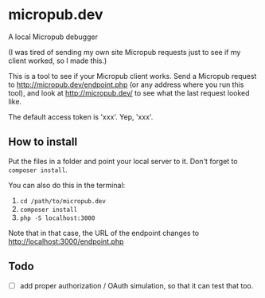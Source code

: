 # micropub.dev
A local Micropub debugger

(I was tired of sending my own site Micropub requests just to see if my client worked, so I made this.)

This is a tool to see if your Micropub client works. Send a Micropub request to http://micropub.dev/endpoint.php (or any address where you run this tool), and look at http://micropub.dev/ to see what the last request looked like.

The default access token is 'xxx'. Yep, 'xxx'.

## How to install

Put the files in a folder and point your local server to it. Don't forget to `composer install`.

You can also do this in the terminal:

1. `cd /path/to/micropub.dev`
2. `composer install`
3. `php -S localhost:3000`

Note that in that case, the URL of the endpoint changes to <http://localhost:3000/endpoint.php>

## Todo

- [ ] add proper authorization / OAuth simulation, so that it can test that too.
